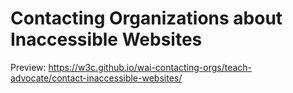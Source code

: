 # Contacting Organizations about Inaccessible Websites  

Preview: https://w3c.github.io/wai-contacting-orgs/teach-advocate/contact-inaccessible-websites/ 
